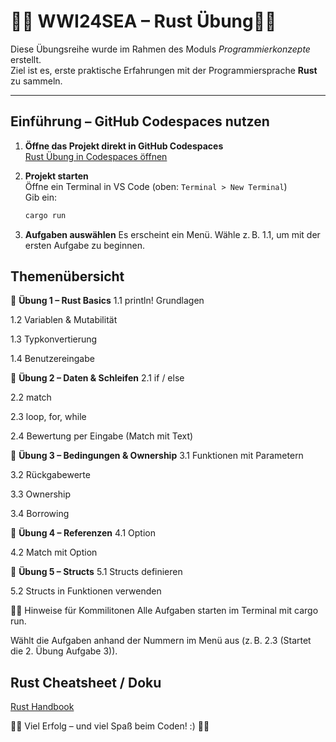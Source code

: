 # 🦀🦀 WWI24SEA – Rust Übung🦀🦀

Diese Übungsreihe wurde im Rahmen des Moduls *Programmierkonzepte* erstellt.  
Ziel ist es, erste praktische Erfahrungen mit der Programmiersprache **Rust** zu sammeln.

---

##  Einführung – GitHub Codespaces nutzen

1. **Öffne das Projekt direkt in GitHub Codespaces**  
   [Rust Übung in Codespaces öffnen](https://github.com/codespaces/new?repo=Erel1406/rust-uebung)

2. **Projekt starten**  
   Öffne ein Terminal in VS Code (oben: `Terminal > New Terminal`)  
   Gib ein:

   ```bash
   cargo run


3. **Aufgaben auswählen**
Es erscheint ein Menü. Wähle z. B. 1.1, um mit der ersten Aufgabe zu beginnen. 

## Themenübersicht

🦀 **Übung 1 – Rust Basics**
1.1 println! Grundlagen

1.2 Variablen & Mutabilität

1.3 Typkonvertierung

1.4 Benutzereingabe

🦀 **Übung 2 – Daten & Schleifen**
2.1 if / else

2.2 match

2.3 loop, for, while

2.4 Bewertung per Eingabe (Match mit Text)

🦀 **Übung 3 – Bedingungen & Ownership**
3.1 Funktionen mit Parametern

3.2 Rückgabewerte

3.3 Ownership

3.4 Borrowing

🦀 **Übung 4 – Referenzen**
4.1 Option<T>

4.2 Match mit Option

🦀 **Übung 5 – Structs**
5.1 Structs definieren

5.2 Structs in Funktionen verwenden

🦀🦀 Hinweise für Kommilitonen
Alle Aufgaben starten im Terminal mit cargo run.

Wählt die Aufgaben anhand der Nummern im Menü aus (z. B. 2.3 (Startet die 2. Übung Aufgabe 3)).


 ## Rust Cheatsheet / Doku
 [Rust Handbook](https://doc.rust-lang.org/book/)

🦀🦀 Viel Erfolg – und viel Spaß beim Coden! :) 🦀🦀 


